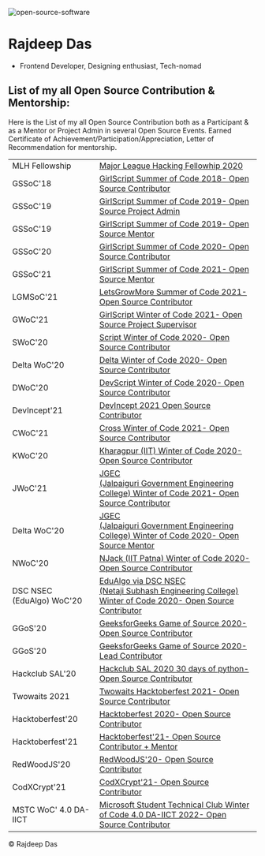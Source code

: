 ![open-source-software](https://user-images.githubusercontent.com/44817007/163567714-e13868c3-6b3d-473e-8608-d10fe1324917.jpg)



# Rajdeep Das

- Frontend Developer, Designing enthusiast, Tech-nomad  

## List of my all Open Source Contribution & Mentorship: 

Here is the List of my all Open Source Contribution both as a Participant & as a Mentor or Project Admin in several Open Source Events. 
Earned Certificate of Achievement/Participation/Appreciation, Letter of Recommendation for mentorship.


<table>
 
<tr>
<td>
MLH Fellowship
</td>
<td>
<a href= "https://github.com/Rajspeaks/Open-Source-Contributions/blob/main/MLH%20Fellowship/Rajdeep%20Das%20MLH%20Certificate.pdf"> Major League Hacking Fellowhip 2020 </a>
</td>
</tr>

<tr>
<td>
GSSoC'18
</td>
<td>
<a href= "https://github.com/Rajspeaks/Open-Source-Contributions/blob/main/GSSoC/GSSOC'18%20Participant.jpg"> GirlScript Summer of Code 2018- Open Source Contributor</a>
</td>
</tr>

<tr>
<td>
GSSoC'19
</td>
<td>
<a href= "https://github.com/Rajspeaks/Open-Source-Contributions/blob/main/GSSoC/GSSoC'19%20Project%20Admin.pdf">GirlScript Summer of Code 2019- Open Source Project Admin</a>
</td>
</tr>

<tr>
<td>
GSSoC'19
</td>
<td>
<a href="https://github.com/Rajspeaks/Open-Source-Contributions/blob/main/GSSoC/Rajdeep%20Das%20GSSOC'19%20Mentor.pdf">GirlScript Summer of Code 2019- Open Source Mentor</a>
</td>
</tr>

<tr>
<td>
GSSoC'20
</td>
<td>
<a href="https://github.com/Rajspeaks/Open-Source-Contributions/blob/main/GSSoC/GSSoC'20%20Participant-%20Rajdeep%20Das.pdf">GirlScript Summer of Code 2020- Open Source Contributor</a>
</td>
</tr>

<tr>
<td>
GSSoC'21
</td>
<td>
<a href="https://github.com/Rajspeaks/Open-Source-Contributions/blob/main/GSSoC/GSSOC%20Mentor%20Certificate%20-%20Rajdeep%20Das.pdf">GirlScript Summer of Code 2021- Open Source Mentor</a>
</td>
</tr>
  
<tr>
<td>
LGMSoC'21
</td>
<td>
<a href="https://github.com/Rajspeaks/Open-Source-Contributions/blob/main/LGMSoC/LETSGROWMORE.pdf"> LetsGrowMore Summer of Code 2021- Open Source Contributor </a>
</td>
</tr>


<tr>
<td>
GWoC'21
</td>
<td>
<a href="https://github.com/Rajspeaks/Open-Source-Contributions/blob/main/GWoC/Rajdeep%20Das%20GWoC'21%20Supervisor.pdf">GirlScript Winter of Code 2021- Open Source Project Supervisor</a>
</td>
</tr>

<tr>
<td>
SWoC'20
</td>
<td>
<a href="https://github.com/Rajspeaks/Open-Source-Contributions/blob/main/SWoC/Rajdeep%20Das%20SWOC%20Contributor.pdf">Script Winter of Code 2020- Open Source Contributor</a>
</td>
</tr>

<tr>
<td>
Delta WoC'20
</td>
<td>
<a href="https://github.com/Rajspeaks/Open-Source-Contributions/blob/main/Delta%20WoC/Delta%20WInter%20of%20Code-Rajdeep%20Das.pdf">Delta Winter of Code 2020- Open Source Contributor </a>
</td>
</tr>
  
<tr>
<td>
DWoC'20
</td>
<td>
<a href="https://github.com/Rajspeaks/Open-Source-Contributions/blob/main/DWoC/Rajdeep%20Das%20DevScript.pdf">DevScript Winter of Code 2020- Open Source Contributor</a>
</td>
</tr>
 
<tr>
<td>
DevIncept'21
</td>
<td>
<a href="https://github.com/Rajspeaks/Open-Source-Contributions/blob/main/DevIncept/Rajdeep%20Das%20DevIncept%20Mentor.pdf">DevIncept 2021 Open Source Contributor</a>
</td>
</tr>


<tr>
<td>
CWoC'21
</td>
<td>
<a href="https://github.com/Rajspeaks/Open-Source-Contributions/blob/main/CWoC/CWoC-Rajdeep%20Das.pdf">Cross Winter of Code 2021- Open Source Contributor </a>
</td>
</tr>
  
<tr>
<td>
KWoC'20
</td>
<td>
<a href="https://github.com/Rajspeaks/Open-Source-Contributions/blob/main/KWoC/KWoC-Rajdeep%20Das.pdf">Kharagpur (IIT) Winter of Code 2020- Open Source Contributor</a>
</td>
</tr>

<tr>
<td>
JWoC'21
</td>
<td>
<a href="https://github.com/Rajspeaks/Open-Source-Contributions/blob/main/JWoC/JWoC-Rajdeep%20Das.pdf">JGEC <br>(Jalpaiguri Government Engineering College) Winter of Code 2021- Open Source Contributor </a>
</td>
</tr>

<tr>
<td>
Delta WoC'20
</td>
<td>
<a href="https://github.com/Rajspeaks/Open-Source-Contributions/blob/main/JWoC/JWoC-%20Mentor%20Rajdeep%20Das.pdf">JGEC <br> (Jalpaiguri Government Engineering College) Winter of Code 2020- Open Source Mentor</a>
</td>
</tr>
   
<tr>
<td>
NWoC'20
</td>
<td>
<a href="https://github.com/Rajspeaks/Open-Source-Contributions/blob/main/NWoC/Rajdeep%20Das%20NWoC.pdf">NJack (IIT Patna) Winter of Code 2020- Open Source Contributor </a>
</td>
</tr>

<tr>
<td>
DSC NSEC (EduAlgo) WoC'20
</td>
<td>
<a href="https://github.com/Rajspeaks/Open-Source-Contributions/blob/main/EduAlgo/EduAlgo%20WoC-Rajdeep%20Das.pdf">EduAlgo via DSC NSEC <br> (Netaji Subhash Engineering College) Winter of Code 2020- Open Source Contributor </a>
</td>
</tr>
  
<tr>
<td>
GGoS'20
</td>
<td>
<a href="https://github.com/Rajspeaks/Open-Source-Contributions/blob/main/GGoS/GOS%20-%20Rajdeep%20Das.pdf">GeeksforGeeks Game of Source 2020- Open Source Contributor</a>
</td>
</tr>

<tr>
<td>
GGoS'20
</td>
<td>
<a href="https://github.com/Rajspeaks/Open-Source-Contributions/blob/main/GGoS/GOS%20Certificate%20of%20Excellence.pdf">GeeksforGeeks Game of Source 2020- Lead Contributor</a>
</td>
</tr>

<tr>
<td>
Hackclub SAL'20
</td>
<td>
<a href="https://github.com/Rajspeaks/Open-Source-Contributions/blob/main/HackClub%20SAL/30%20Days%20Of%20Python.pdf">Hackclub SAL 2020 30 days of python- Open Source Contributor</a>
</td>
</tr>

<tr>
<td>
Twowaits 2021
</td>
<td>
<a href="https://github.com/Rajspeaks/Open-Source-Contributions/blob/main/Twowaits/Rajdeep%20Das%20Hacktoberfest.pdf"> Twowaits Hacktoberfest 2021- Open Source Contributor</a>
</td>
</tr>

<td>
Hacktoberfest'20
</td>
<td>
<a href="https://github.com/Rajspeaks/Open-Source-Contributions/blob/main/Hacktoberfest/Hacktoberfest%202020%20badge.png">Hacktoberfest 2020- Open Source Contributor</a>
</td>
</tr>
 
 
<tr>
<td>
Hacktoberfest'21
</td>
<td>
<a href="https://github.com/Rajspeaks/Open-Source-Contributions/blob/main/Hacktoberfest/Hacktoberfest%202021%20badge.png">Hacktoberfest'21- Open Source Contributor + Mentor</a>
</td>
</tr>

<tr>
<td>
RedWoodJS'20
</td>
<td>
<a href="https://github.com/Rajspeaks/Open-Source-Contributions/blob/main/RedWoodJS/EXoS75sUEAEZtB3.png">RedWoodJS'20- Open Source Contributor</a> 
</td>
</tr>

<tr>
<td>
CodXCrypt'21
</td>
<td>
<a href="https://github.com/Rajspeaks/Open-Source-Contributions/blob/main/CodXCrypt/Rajdeep%20Das%20CODXCRYPT.pdf">CodXCrypt'21- Open Source Contributor</a> 
</td>
</tr>

<tr>
<td>
MSTC WoC' 4.0 DA-IICT
</td>
<td>
<a href="https://github.com/Rajspeaks/Open-Source-Contributions/blob/main/Microsoft%20Student%20Technical%20Club%20WoC/Rajdeep%20Das%20MSTC%20WoC.pdf">Microsoft Student Technical Club Winter of Code 4.0 DA-IICT 2022- Open Source Contributor</a> 
</td>
</tr>

</table>
 
 &copy; Rajdeep Das
